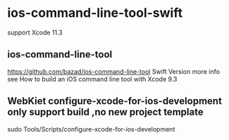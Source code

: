 # ios-command-line-tool-swift

support Xcode 11.3 

##  ios-command-line-tool 
https://github.com/bazad/ios-command-line-tool Swift Version 
more info see How to build an iOS command line tool with Xcode 9.3

## WebKiet configure-xcode-for-ios-development only support build ,no  new project template 
sudo Tools/Scripts/configure-xcode-for-ios-development
